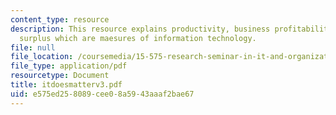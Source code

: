 ```yaml
---
content_type: resource
description: This resource explains productivity, business profitability and consumer
  surplus which are maesures of information technology.
file: null
file_location: /coursemedia/15-575-research-seminar-in-it-and-organizations-economic-perspectives-spring-2004/e575ed258089cee08a5943aaaf2bae67_itdoesmatterv3.pdf
file_type: application/pdf
resourcetype: Document
title: itdoesmatterv3.pdf
uid: e575ed25-8089-cee0-8a59-43aaaf2bae67
---
```

